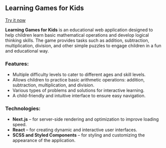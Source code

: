 ## **Learning Games for Kids**

[Try it now](https://know-and-solve.vercel.app/)

**Learning Games for Kids** is an educational web application designed to help children learn basic mathematical operations and develop logical thinking skills. The game provides tasks such as addition, subtraction, multiplication, division, and other simple puzzles to engage children in a fun and educational way.

### **Features:**

- Multiple difficulty levels to cater to different ages and skill levels.
- Allows children to practice basic arithmetic operations: addition, subtraction, multiplication, and division.
- Various types of problems and solutions for interactive learning.
- A child-friendly and intuitive interface to ensure easy navigation.

### **Technologies:**

- **Next.js** – for server-side rendering and optimization to improve loading speed.
- **React** – for creating dynamic and interactive user interfaces.
- **SCSS and Styled Components** – for styling and customizing the appearance of the application.